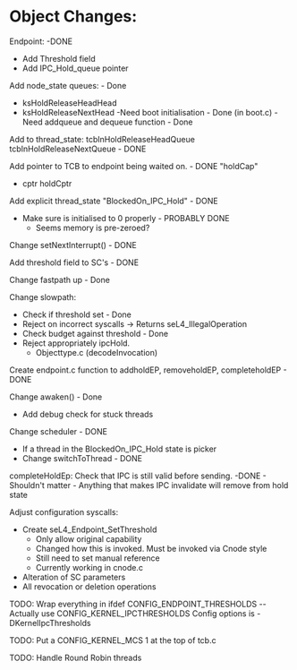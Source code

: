 # Object Changes:
Endpoint: -DONE
- Add Threshold field
- Add IPC_Hold_queue pointer



Add node_state queues: - Done
- ksHoldReleaseHeadHead
- ksHoldReleaseNextHead
-Need boot initialisation - Done (in boot.c)
-Need addqueue and dequeue function - Done

Add to thread_state: tcbInHoldReleaseHeadQueue tcbInHoldReleaseNextQueue - DONE

Add pointer to TCB to endpoint being waited on. - DONE "holdCap"
+ cptr holdCptr

Add explicit thread_state "BlockedOn_IPC_Hold" - DONE

- Make sure is initialised to 0 properly - PROBABLY DONE
    - Seems memory is pre-zeroed?

Change setNextInterrupt() - DONE

Add threshold field to SC's - DONE



Change fastpath up - Done


Change slowpath:
- Check if threshold set - Done
- Reject on incorrect syscalls -> Returns seL4_IllegalOperation
- Check budget against threshold - Done
- Reject appropriately ipcHold.
    * Objecttype.c  (decodeInvocation)

Create endpoint.c function to addholdEP, removeholdEP, completeholdEP - DONE

Change awaken() - Done
 - Add debug check for stuck threads 

Change scheduler - DONE
 - If a thread in the BlockedOn_IPC_Hold state is picker 
 - Change switchToThread - DONE

completeHoldEp: Check that IPC is still valid before sending. -DONE
    - Shouldn't matter - Anything that makes IPC invalidate will remove from hold state

Adjust configuration syscalls:
- Create seL4\_Endpoint\_SetThreshold 
    - Only allow original capability
    - Changed how this is invoked. Must be invoked via Cnode style
    - Still need to set manual reference
    - Currently working in cnode.c
- Alteration of SC parameters
- All revocation or deletion operations


TODO: Wrap everything in ifdef CONFIG_ENDPOINT_THRESHOLDS
 -- Actually use CONFIG_KERNEL_IPCTHRESHOLDS
Config options is -DKernelIpcThresholds 

TODO: Put a CONFIG_KERNEL_MCS 1 at the top of tcb.c

TODO: Handle Round Robin threads
